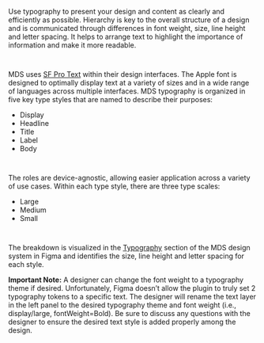 Use typography to present your design and content as clearly and efficiently as possible. Hierarchy is key to the overall structure of a design and is communicated through differences in font weight, size, line height and letter spacing. It helps to arrange text to highlight the importance of information and make it more readable. 

`  ` 
 
MDS uses [SF Pro Text](https://developer.apple.com/fonts/) within their design interfaces. The Apple font is designed to optimally display text at a variety of sizes and in a wide range of languages across multiple interfaces. MDS typography is organized in five key type styles that are named to describe their purposes: 

* Display 
* Headline 
* Title 
* Label 
* Body 

`  `  


The roles are device-agnostic, allowing easier application across a variety of use cases. Within each type style, there are three type scales:  

* Large 
* Medium 
* Small 

`  `  


The breakdown is visualized in the [Typography](https://www.figma.com/file/TN3spserGlpzL1SThq1uOW/Mineral-Design-System?type=design&node-id=59608-21443&mode=design) section of the MDS design system in Figma and identifies the size, line height and letter spacing for each style. 
`  ` 

 
**Important Note:** A designer can change the font weight to a typography theme if desired. Unfortunately, Figma doesn’t allow the plugin to truly set 2 typography tokens to a specific text. The designer will rename the text layer in the left panel to the desired typography theme and font weight (i.e., display/large, fontWeight=Bold). Be sure to discuss any questions with the designer to ensure the desired text style is added properly among the design.
